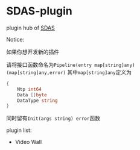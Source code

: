 # SDAS-plugin
plugin hub of [SDAS](https://github.com/murInJ/Streaming-Data-Aggregation-Source-Service)

Notice:

如果你想开发新的插件

请将接口函数命名为`Pipeline(entry map[string]any) (map[string]any,error)`
其中`map[string]any`定义为
```go
{
	Ntp int64
	Data []byte
	DataType string
}
```


同时留有`Init(args string) error`函数

plugin list:
- Video Wall